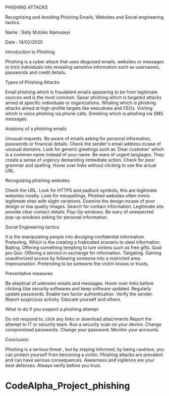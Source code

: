 PHISHING ATTACKS

Recognizing and Avoiding Phishing Emails, Websites and Social engineering tactics.

Name : Sally Mutoko Namuseyi

Date : 14/02/2025

Introduction to Phishing

Phishing is a cyber attack that uses disguised emails, websites or messages to trick individuals into revealing sensitive information such as usernames, passwords 
and credit details.

Types of Phishing Attacks

Email phishing which is fraudelent emails appearing to be from legitimate sources and is the most common.
Spear phishing which is targeted attacks aimed at specific individuals or organizations.
Whaling which is phishing attacks aimed at high-profile targets like executives and CEOs.
Vishing which is voice phishing via phone calls.
Smishing which is phishing via SMS messages.

Anatomy of a phishing emails

Unusual requests. Be aware of emails asking for personal information, passwords or financial details.
Check the sender's email address incase of unusual domains.
Look for generic greetings such as 'Dear customer' which is a common name instead of your name.
Be ware of urgent langiages. They create a sense of urgency demanding immediate action.
Check for poor grammar and spelling.
Hover over links without clicking to see the actual URL.

Recognizing phishing websites

Check the URL. Look for HTTPS and padlock symbols, this are legitimate websites mostly.
Look for misspellings. Phished websites often mimic legitimate sites with slight variations.
Examine the design incase of poor design or low quality images.
Search for contact information. Legitimate sits provide clear contact details.
Pop-Up windows. Be wary of unexpected pop-up windows asking for personal information.

Social Engineering tactics

It is the manipulating people into divulging confidential information.
Pretexting. Which is the creating a frabicated scenario to steal information.
Baiting. Offering something tempting to lure victims such as free gifts.
Quid pro Quo. Offering a service in exchange for information.
Tailgating. Gaining unauthorized access by following someone into a restricted area.
Impersonation. Pretending to be someone the victim knows or trusts.

Preventative measures

Be skeptical of unknown emails and messages.
Hover over links before clicking
Use security softwares and keep software updated.
Regularly update passwords.
Enable two factor authentication.
Verify the sender.
Report suspicious activity.
Educate yourself and others.

What to do if you suspect a phishing attempt

Do not respond to, click any links or download attachments
Report the attempt to IT or security team.
Run a security scan on your device.
Change compromised passwords.
Change your password.
Monitor your accounts.

Conclusion

Phishing is a serious threat , but by staying informed, by being cautious, you can protect yourself from becoming a victim.
Phishing attacks are prevalent and can have serious consequences. 
Awearness and vigilence are your best defenses. Always verify before you trust.
# CodeAlpha_Project_phishing

